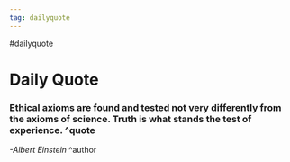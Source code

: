 ```yaml
---
tag: dailyquote
---
```


#dailyquote

# Daily Quote

### Ethical axioms are found and tested not very differently from the axioms of science. Truth is what stands the test of experience. ^quote
*-Albert Einstein* ^author
